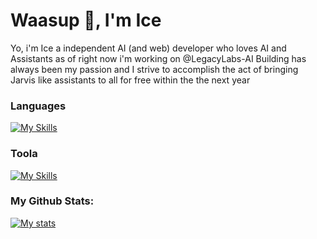 # Waasup 👋, I'm Ice

Yo, i'm Ice a independent AI (and web) developer who loves AI and Assistants
as of right now i'm working on @LegacyLabs-AI Building has always been my passion
and I strive to accomplish the act of bringing Jarvis like assistants to all for free within
the the next year

### Languages
[![My Skills](https://skillicons.dev/icons?i=py,js,html,css)](https://skillicons.dev)

### Toola
[![My Skills](https://skillicons.dev/icons?i=react,materialui,django,discord,git,pytorch,replit,supabase,firebase,vscode,yarn,npm,netlify,vercel)](https://skillicons.dev)

### My Github Stats:
[![My stats](https://github-readme-stats.vercel.app/api?username=IceK1203&show_icons=true&theme=gruvbox)](https://github-readme-stats.vercel.app/api?username=IceK1203&show_icons=true&theme=gruvbox)



<!--
**IceK1203/IceK1203** is a ✨ _special_ ✨ repository because its `README.md` (this file) appears on your GitHub profile.

Here are some ideas to get you started:

- 🔭 I’m currently working on ...
- 🌱 I’m currently learning ...
- 👯 I’m looking to collaborate on ...
- 🤔 I’m looking for help with ...
- 💬 Ask me about ...
- 📫 How to reach me: ...
- 😄 Pronouns: ...
- ⚡ Fun fact: ...
-->
